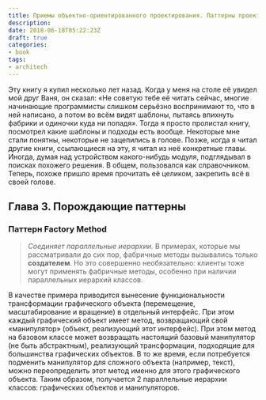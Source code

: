 ```yaml
---
title: Приемы объектно-ориентированного проектирования. Паттерны проектирования
description:
date: 2018-06-18T05:22:23Z
draft: true
categories:
- book
tags:
- architech
---
```


Эту книгу я купил несколько лет назад. Когда у меня на столе её увидел мой друг Ваня, он сказал: «Не советую тебе её читать сейчас, многие начинающие программисты слишком серьёзно воспринимают то, что в ней написано, а потом во всём видят шаблоны, пытаясь впихнуть фабрики и одиночки куда ни попадя». Тогда я просто пролистал книгу, посмотрел какие шаблоны и подходы есть вообще. Некоторые мне стали понятны, некоторые не зацепились в голове. Позже, когда я читал другие книги, ссылающиеся на эту, я читал из неё конкретные главы. Иногда, думая над устройством какого-нибудь модуля, подглядывал в поисках похожего решения. В общем, пользовался как справочником. Теперь, похоже пришло время прочитать её целиком, закрепить всё в своей голове.

<!-- TODO: пересмотреть введение и главу по WYSIWYG -->

## Глава 3. Порождающие паттерны

### Паттерн Factory Method

> _Соединяет параллельные иерархии._ В примерах, которые мы рассматривали до сих пор, фабричные методы вызывались только **создателем**. Но это совершенно необязательно: клиенты тоже могут применять фабричные методы, особенно при наличии параллельных иерархий классов.

В качестве примера приводится вынесение функциональности трансформации графического объекта (перемещение, масштабирование и вращение) в отдельный интерфейс. При этом каждый графический объект имеет метод, возвращающий свой «манипулятор» (объект, реализующий этот интерфейс). При этом метод на базовом классе может возвращать настоящий базовый манипулятор (не быть абстрактным), реализующий трансформации, подходящие для большинства графических объектов. В то же время, если потребуется подменить манипулятор для сложного объекта (например, текст), можно переопределить этот метод именно для этого графического объекта. Таким образом, получается 2 параллельные иерархии классов: графических объектов и манипуляторов.
